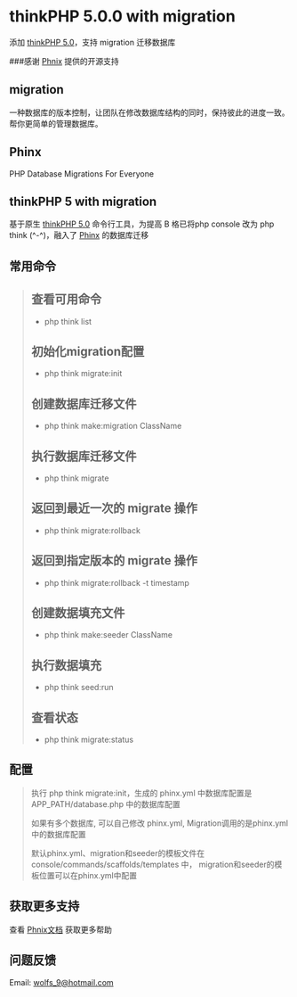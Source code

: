 # thinkPHP 5.0.0 with migration
添加 [thinkPHP 5.0](https://github.com/top-think/think)，支持 migration 迁移数据库

###感谢 [Phnix](https://phinx.org/) 提供的开源支持


migration
---------- 
一种数据库的版本控制，让团队在修改数据库结构的同时，保持彼此的进度一致。帮你更简单的管理数据库。

Phinx
-------
PHP Database Migrations For Everyone

thinkPHP 5 with migration
-------
基于原生 [thinkPHP 5.0](https://github.com/top-think/think) 命令行工具，为提高 B 格已将php console 改为 php think (^-^)，融入了 [Phinx](https://phinx.org/) 的数据库迁移

常用命令
-------
> ## 查看可用命令
>  + php think list
>
> ## 初始化migration配置
>  + php think migrate:init
>
> ## 创建数据库迁移文件 
>  + php think make:migration ClassName
> 
> ## 执行数据库迁移文件
>  + php think migrate
>
> ## 返回到最近一次的 migrate 操作
>  + php think migrate:rollback
>
> ## 返回到指定版本的 migrate 操作
>  + php think migrate:rollback -t timestamp
>
> ## 创建数据填充文件
>  + php think make:seeder ClassName
>
> ## 执行数据填充
>  + php think seed:run
>
> ## 查看状态
>  + php think migrate:status

配置
-----
> 执行 php think migrate:init，生成的 phinx.yml 中数据库配置是 APP_PATH/database.php 中的数据库配置
>
> 如果有多个数据库, 可以自己修改 phinx.yml, Migration调用的是phinx.yml中的数据库配置
> 
> 默认phinx.yml、migration和seeder的模板文件在 console/commands/scaffolds/templates 中， migration和seeder的模板位置可以在phinx.yml中配置

获取更多支持
-----
查看 [Phnix文档](http://docs.phinx.org/en/latest) 获取更多帮助

问题反馈
----
 Email: wolfs_9@hotmail.com
